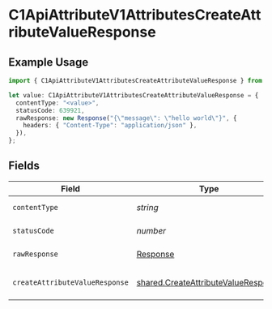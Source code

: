 # C1ApiAttributeV1AttributesCreateAttributeValueResponse

## Example Usage

```typescript
import { C1ApiAttributeV1AttributesCreateAttributeValueResponse } from "conductorone-sdk-typescript/sdk/models/operations";

let value: C1ApiAttributeV1AttributesCreateAttributeValueResponse = {
  contentType: "<value>",
  statusCode: 639921,
  rawResponse: new Response("{\"message\": \"hello world\"}", {
    headers: { "Content-Type": "application/json" },
  }),
};
```

## Fields

| Field                                                                                             | Type                                                                                              | Required                                                                                          | Description                                                                                       |
| ------------------------------------------------------------------------------------------------- | ------------------------------------------------------------------------------------------------- | ------------------------------------------------------------------------------------------------- | ------------------------------------------------------------------------------------------------- |
| `contentType`                                                                                     | *string*                                                                                          | :heavy_check_mark:                                                                                | HTTP response content type for this operation                                                     |
| `statusCode`                                                                                      | *number*                                                                                          | :heavy_check_mark:                                                                                | HTTP response status code for this operation                                                      |
| `rawResponse`                                                                                     | [Response](https://developer.mozilla.org/en-US/docs/Web/API/Response)                             | :heavy_check_mark:                                                                                | Raw HTTP response; suitable for custom response parsing                                           |
| `createAttributeValueResponse`                                                                    | [shared.CreateAttributeValueResponse](../../../sdk/models/shared/createattributevalueresponse.md) | :heavy_minus_sign:                                                                                | CreateAttributeValueResponse is the response for creating an attribute value.                     |